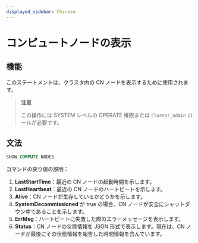 ```yaml
---
displayed_sidebar: Chinese
---
```


# コンピュートノードの表示

## 機能

このステートメントは、クラスタ内の CN ノードを表示するために使用されます。

> **注意**
>
> この操作には SYSTEM レベルの OPERATE 権限または `cluster_admin` ロールが必要です。

## 文法

```sql
SHOW COMPUTE NODES
```

コマンドの戻り値の説明：

1. **LastStartTime**：最近の CN ノードの起動時間を示します。
2. **LastHeartbeat**：最近の CN ノードのハートビートを示します。
3. **Alive**：CN ノードが生存しているかどうかを示します。
4. **SystemDecommissioned** が true の場合、CN ノードが安全にシャットダウン中であることを示します。
5. **ErrMsg**：ハートビートに失敗した際のエラーメッセージを表示します。
6. **Status**：CN ノードの状態情報を JSON 形式で表示します。現在は、CN ノードが最後にその状態情報を報告した時間情報を含んでいます。
